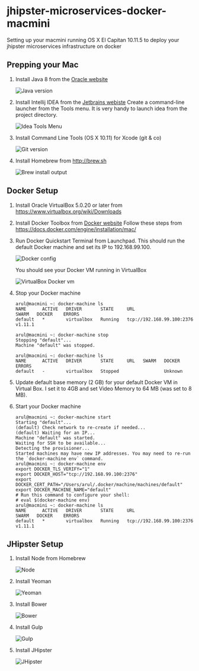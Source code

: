 # jhipster-microservices-docker-macmini
Setting up your macmini running OS X El Capitan 10.11.5 to deploy your jhipster microservices infrastructure on docker

## Prepping your Mac

1. Install Java 8 from the [Oracle website](http://www.oracle.com/technetwork/java/javase/downloads/index.html)

    ![Java version](screenshots/java-version.png?raw=true)

2. Install Intellij IDEA from the [Jetbrains webiste](https://www.jetbrains.com/idea/download/)
   Create a command-line launcher from the Tools menu. It is very handy to launch idea from the project directory.

    ![Idea Tools Menu](screenshots/idea-tools-command-line-launcher.png?raw=true)

3. Install Command Line Tools (OS X 10.11) for Xcode (git & co)

    ![Git version](screenshots/git-version.png?raw=true)

4. Install Homebrew from http://brew.sh

    ![Brew install output](screenshots/brew-install.png?raw=true)

## Docker Setup

1. Install Oracle VirtualBox 5.0.20 or later from https://www.virtualbox.org/wiki/Downloads

2. Install Docker Toolbox from [Docker website](https://www.docker.com/products/docker-toolbox)
   Follow these steps from https://docs.docker.com/engine/installation/mac/

3. Run Docker Quickstart Terminal from Launchpad. This should run the default Docker machine and set its IP to 192.168.99.100.

    ![Docker config](screenshots/docker-config.png?raw=true)

    You should see your Docker VM running in VirtualBox

    ![VirtualBox Docker vm](screenshots/virtualbox-docker-vm.png?raw=true)

4. Stop your Docker machine

    ```
    arul@macmini ~: docker-machine ls
    NAME      ACTIVE   DRIVER       STATE     URL                         SWARM   DOCKER    ERRORS
    default   *        virtualbox   Running   tcp://192.168.99.100:2376           v1.11.1

    arul@macmini ~: docker-machine stop
    Stopping "default"...
    Machine "default" was stopped.

    arul@macmini ~: docker-machine ls
    NAME      ACTIVE   DRIVER       STATE     URL   SWARM   DOCKER    ERRORS
    default   -        virtualbox   Stopped                 Unknown
    ```
5. Update default base memory (2 GB) for your default Docker VM in Virtual Box. I set it to 4GB and set Video Memory to 64 MB (was set to 8 MB).

6. Start your Docker machine

    ```
    arul@macmini ~: docker-machine start
    Starting "default"...
    (default) Check network to re-create if needed...
    (default) Waiting for an IP...
    Machine "default" was started.
    Waiting for SSH to be available...
    Detecting the provisioner...
    Started machines may have new IP addresses. You may need to re-run the `docker-machine env` command.
    arul@macmini ~: docker-machine env
    export DOCKER_TLS_VERIFY="1"
    export DOCKER_HOST="tcp://192.168.99.100:2376"
    export DOCKER_CERT_PATH="/Users/arul/.docker/machine/machines/default"
    export DOCKER_MACHINE_NAME="default"
    # Run this command to configure your shell:
    # eval $(docker-machine env)
    arul@macmini ~: docker-machine ls
    NAME      ACTIVE   DRIVER       STATE     URL                         SWARM   DOCKER    ERRORS
    default   *        virtualbox   Running   tcp://192.168.99.100:2376           v1.11.1

    ```


## JHipster Setup

1. Install Node from Homebrew

    ![Node](screenshots/node-version.png?raw=true)

2. Install Yeoman

    ![Yeoman](screenshots/yeoman-install.png?raw=true)

3. Install Bower

    ![Bower](screenshots/bower-install.png?raw=true)

4. Install Gulp

    ![Gulp](screenshots/gulp-install.png?raw=true)

5. Install JHipster

    ![JHipster](screenshots/jhipster-install.png?raw=true)